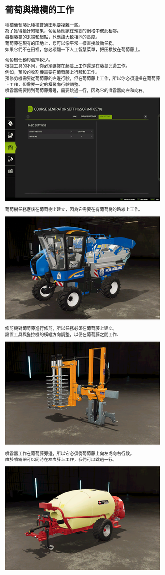 # 葡萄與橄欖的工作
  
種植葡萄藤比種植普通田地要複雜一些。  
為了獲得最好的結果，葡萄藤應該在預設的網格中彼此相鄰。  
每根藤蔓的末端和起點，也應該大致相同的長度。  
葡萄藤在現有的田地上，您可以像平常一樣直接啟動任務。  
如果它們不在田裡，您必須翻一下人工智慧菜單，把田標放在葡萄藤上。  

  
葡萄樹任務的選擇較少。  
根據工具的不同，你必須選擇在藤蔓上工作還是在藤蔓旁邊工作。  
例如，預設的收割機需要在葡萄藤上行駛和工作。  
     預修剪機需要從葡萄藤的左邊行駛，但在葡萄藤上工作，所以你必須選擇在葡萄藤上工作，但需要一定的橫縱向行駛調整。  
     噴霧器需要開到葡萄藤旁邊，需要跳過一行，因為它的噴霧器向左和向右。  

![Image](../assets/images/vineworkgen_0_0_765_510.png)
  
葡萄樹任務應該在葡萄樹上建立，因為它需要在有葡萄樹的路線上工作。  

![Image](../assets/images/vineworkharvest_0_0_765_510.png)
  
修剪機對葡萄藤進行修剪，所以任務必須在葡萄藤上建立。  
設置工具與拖拉機的橫縱方向調整，以便在葡萄藤之間工作.  

![Image](../assets/images/vineworkpruner_0_0_765_510.png)
  
噴霧器工作在葡萄藤旁邊，所以它必須從葡萄藤上向左或向右行駛。  
由於噴霧器可以同時在左右藤上工作，我們可以跳過一行。  

![Image](../assets/images/vineworkspray_0_0_765_510.png)